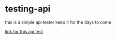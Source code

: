 # testing-api

this is a simple api tester keep it for the days to come

[link for this api test](https://63e81357be4a5f7d96561867--testing-api-avenue.netlify.app/)

